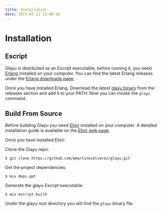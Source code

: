 ```yaml
---
title: Installation
date: 2017-07-11 13:40:18
---
```

# Installation

## <a id="escript"></a> Escript

Glayu is distributed as an Escript executable, before running it, you need [Erlang](http://www.erlang.org/) installed on your computer. You can find the latest Erlang releases under the [Erlang downloads page](http://www.erlang.org/downloads).

Once you have installed Erlang. Download the latest [glayu binary](https://github.com/pmartinezalvarez/glayu/blob/master/glayu) from the releases section and add it to your PATH. Now you can invoke the `glayu` command.

## <a id="build-from-source"></a> Build From Source

Before building Glayu you need [Elixir](http://elixir-lang.org/) installed on your computer. A detailed installation guide is available on the [Elixir web page](http://elixir-lang.org/install.html).

Once you have installed Elixir:

Clone the Glayu repo: 

```console
$ git clone https://github.com/pmartinezalvarez/glayu.git`
```

Get the project dependencies: 

```console
$ mix deps.get
```

Generate the glayu Escript executable: 

```console
$ mix escript.build
```

Under the glayu root directory you will find the `glayu` binary file.